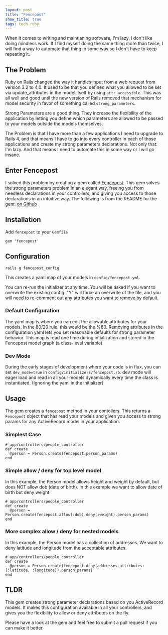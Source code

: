 ```yaml
---
layout: post
title: "Fencepost"
show_title: true
tags: tech ruby
---
```


When it comes to writing and maintianing software, I'm lazy.
I don't like doing mindless work. If I find myself doing the same thing
more than twice, I will find a way to automate that thing in some way so I don't
have to keep repeating it.

## The Problem
Ruby on Rails changed the way it handles input from a web request from version
3.2 to 4.0. It used to be that you defined what you allowed to be set via
update_attributes in the model itself by using `attr_accessible`. This was all
well and good until the new version of Rails removed that mechanism for
model security in favor of something called `strong_parameters`.

Strong Parameters are a good thing. They increase the flexibility of the application
by letting you define which parameters are allowed to be passed to your models
outside the models themselves.

The Problem is that I have more than a few applications I need to upgrade to
Rails 4, and that means I have to go into every controller in each of those
applications and create my strong parameters declarations. Not only that: I'm
lazy. And that means I need to automate this in some way or I will go insane.

## Enter Fencepost

I solved this problem by creating a gem called [Fencepost](http://rubygems.org/gems/fencepost).
This gem solves the strong parameters problem in an elegant way, freeing you
from needless declarations in your controllers, and giving you access to those
declarations in an intuitive way. The following is from the README for the gem:
[on Github](https://github.com/scotthelm/fencepost)

## Installation

Add `fencepost` to your `Gemfile`

    gem 'fencepost'


## Configuration


    rails g fencepost_config

This creates a yaml map of your models in `config/fencepost.yml`.

You can re-run the initializer at any time. You will be asked if you want to
overwrite the existing config. "Y" will force an overwrite of the file, and you
will need to re-comment out any attributes you want to remove by default.

### Default Configuration

The yaml map is where you can edit the allowable attributes for your models. In
the 80/20 rule, this would be the %80. Removing attributes in the configuration
yaml lets you set reasonable defaults for strong parameter behavior.
This map is read one time during intialization and stored in the Fencepost
model graph (a class-level variable)

### Dev Mode

During the early stages of development where your code is in flux, you can set
`dev_mode=true` in `config/initializers/fencepost.rb`. dev mode will eager load
and read in all your models dynamically every time the class is instantiated.
(Ignoring the yaml in the initializer)

## Usage

The gem creates a `fencepost` method in your contollers. This returns a
`Fencepost` object that has read your models and given you access to strong
params for any ActiveRecord model in your application.

### Simplest Case

    # app/controllers/people_controller
    def create
      @person = Person.create(fencepost.person_params)
    end

### Simple allow / deny for top level model

In this example, the Person model allows height and weight by default, but does
NOT allow dob (date of birth). In this example we want to allow date of birth but
deny weight.

    # app/controllers/people_controller
    def create
      @person = Person.create(fencepost.allow(:dob).deny(:weight).person_params)
    end

### More complex allow / deny for nested models

In this example, the Person model has a collection of addresses. We want to
deny latitude and longitude from the acceptable attributes.

    # app/controllers/people_controller
    def create
      @person = Person.create(fencepost.deny(addresses_attributes: [:latitude, :longitude]).person_params)
    end

## TLDR

This gem creates strong parameter declarations based on you ActiveRecord models.
It makes this configuration available in all your controllers, and gives you
the flexibility to allow or deny attributes on the fly.

Please have a look at the gem and feel free to submit a pull request if you 
can make it better.

